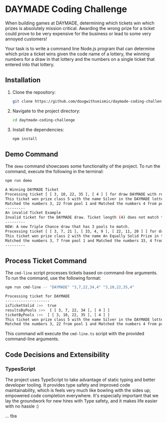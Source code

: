 # DAYMADE Coding Challenge

When building games at DAYMADE, determining which tickets win which
prizes is absolutely mission critical. Awarding the wrong prize for a ticket
could prove to be very expensive for the business or lead to some very
annoyed customers!

Your task is to write a command line Node.js program that can determine
which prize a ticket wins given the code name of a lottery, the winning
numbers for a draw in that lottery and the numbers on a single ticket that
entered into that lottery.

## Installation

1. Clone the repository:

   ```bash
   git clone https://github.com/dougwithseismic/daymade-coding-challenge.git
   ```

2. Navigate to the project directory:

   ```bash
   cd daytmade-coding-challenge
   ```

3. Install the dependencies:

   ```bash
   npm install
   ```

## Demo Command

The `demo` command showcases some functionality of the project. To run the command, execute the following in the terminal:

```bash
npm run demo

A Winning DAYMADE Ticket
Processing ticket [ [ 3, 10, 22, 35 ], [ 4 ] ] for draw DAYMADE with results [ [ 3, 7, 22, 34 ], [ 4 ] ]
This ticket won prize class 5 with the name Silver in the DAYMADE lottery.
Matched the numbers 3, 22 from pool 1 and Matched the numbers 4 from pool Bonus
---------
An invalid Ticket Example
Invalid ticket for the DAYMADE draw. Ticket length (4) does not match total pool length (5)
---------
NEW: A new Triple Chance draw that has 3 pools to match.
Processing ticket [ [ 3, 7, 21 ], [ 33, 4, 9 ], [ 22, 11, 20 ] ] for draw TRIPLE_CHANCE with results [ [ 3, 7, 22 ], [ 33, 4, 2 ], [ 23, 11, 20 ] ]
This ticket won prize class 2 with the name An Equally Solid Prize in the TRIPLE_CHANCE lottery.
Matched the numbers 3, 7 from pool 1 and Matched the numbers 33, 4 from pool 2 and Matched the numbers 11, 20 from pool 3
---------
```

## Process Ticket Command

The `cmd-line` script processes tickets based on command-line arguments. To run the command, use the following format:

```bash
npm run cmd-line -- "DAYMADE" "3,7,22,34,4" "3,10,22,35,4"

Processing ticket for DAYMADE
--------------------
isTicketValid :>>  true
resultsByPools :>>  [ [ 3, 7, 22, 34 ], [ 4 ] ]
ticketByPools :>>  [ [ 3, 10, 22, 35 ], [ 4 ] ]
This ticket won prize class 5 with the name Silver in the DAYMADE lottery.
Matched the numbers 3, 22 from pool 1 and Matched the numbers 4 from pool Bonus
```

This command will execute the `cmd-line.ts` script with the provided command-line arguments.

## Code Decisions and Extensibility

### TypesScript

The project uses TypeScript to take advantage of static typing and better developer tooling. It provides type safety and improved code maintainability, which is feels very much like bowling with the sides up; empowered code completion everywhere. It's especially important that we lay the groundwork for new hires with Type safety, and it makes life easier with no hassle :)

... tba